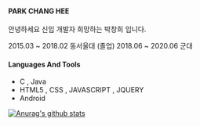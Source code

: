 #### PARK CHANG HEE

안녕하세요 신입 개발자 희망하는 박창희 입니다.

2015.03 ~ 2018.02 동서울대 (졸업)
2018.06 ~ 2020.06 군대 

#### Languages And Tools
 - C , Java
 - HTML5 , CSS , JAVASCRIPT , JQUERY
 - Android
 
[![Anurag's github stats](https://github-readme-stats.vercel.app/api?username=AppleTrick)](https://github.com/anuraghazra/github-readme-stats)

